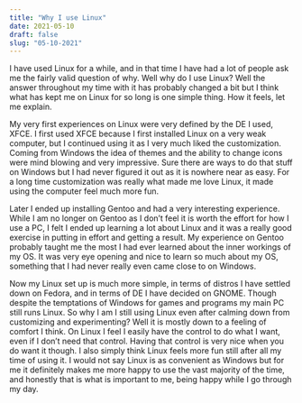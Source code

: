 ```yaml
---
title: "Why I use Linux"
date: 2021-05-10
draft: false
slug: "05-10-2021"
---
```

I have used Linux for a while, and in that time I have had a lot of people ask me the fairly valid question of why. Well why do I use Linux? Well the answer throughout my time with it has probably changed a bit but I think what has kept me on Linux for so long is one simple thing. How it feels, let me explain.

My very first experiences on Linux were very defined by the DE I used, XFCE. I first used XFCE because I first installed Linux on a very weak computer, but I continued using it as I very much liked the customization. Coming from Windows the idea of themes and the ability to change icons were mind blowing and very impressive. Sure there are ways to do that stuff on Windows but I had never figured it out as it is nowhere near as easy. For a long time customization was really what made me love Linux, it made using the computer feel much more fun.

Later I ended up installing Gentoo and had a very interesting experience. While I am no longer on Gentoo as I don’t feel it is worth the effort for how I use a PC, I felt I ended up learning a lot about Linux and it was a really good exercise in putting in effort and getting a result. My experience on Gentoo probably taught me the most I had ever learned about the inner workings of my OS. It was very eye opening and nice to learn so much about my OS, something that I had never really even came close to on Windows.

Now my Linux set up is much more simple, in terms of distros I have settled down on Fedora, and in terms of DE I have decided on GNOME. Though despite the temptations of Windows for games and programs my main PC still runs Linux. So why I am I still using Linux even after calming down from customizing and experimenting? Well it is mostly down to a feeling of comfort I think. On Linux I feel I easily have the control to do what I want, even if I don’t need that control. Having that control is very nice when you do want it though. I also simply think Linux feels more fun still after all my time of using it. I would not say Linux is as convenient as Windows but for me it definitely makes me more happy to use the vast majority of the time, and honestly that is what is important to me, being happy while I go through my day.